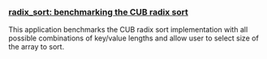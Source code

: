 ### [radix_sort: benchmarking the CUB radix sort](app_radix_sort)
This application benchmarks the CUB radix sort implementation with all possible combinations
of key/value lengths and allow user to select size of the array to sort.
